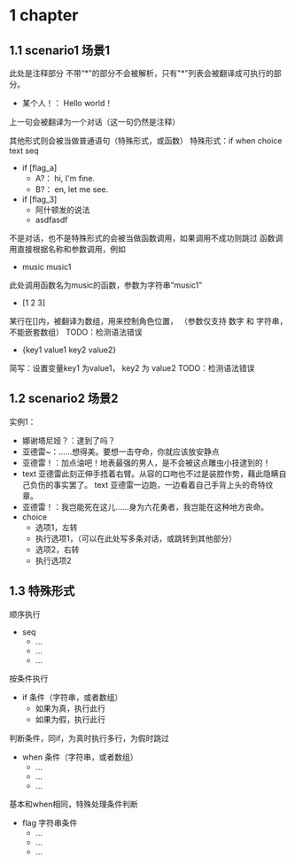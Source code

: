# 1 chapter
## 1.1 scenario1 场景1
此处是注释部分
不带“\*”的部分不会被解析，只有"\*"列表会被翻译成可执行的部分。

* 某个人！： Hello world！

上一句会被翻译为一个对话（这一句仍然是注释）

其他形式则会被当做普通语句（特殊形式，或函数）
特殊形式：if when choice text seq
* if [flag_a]
  * A?： hi, I'm fine.
  * B?： en, let me see.
* if [flag_3]
  * 阿什顿发的说法
  * asdfasdf
  
不是对话，也不是特殊形式的会被当做函数调用，如果调用不成功则跳过
函数调用直接根据名称和参数调用，例如
  * music music1
  
此处调用函数名为music的函数，参数为字符串“music1”
  * [1 2 3]
  
某行在[]内，被翻译为数组，用来控制角色位置，
（参数仅支持 数字 和 字符串，不能嵌套数组）
TODO：检测语法错误
  * {key1 value1 key2 value2}

简写：设置变量key1 为value1， key2 为 value2
TODO：检测语法错误

## 1.2 scenario2 场景2
实例1：
* 娜谢塔尼娅？：逮到了吗？
* 亚德雷~：……想得美。要想一击夺命，你就应该放安静点
* 亚德雷！：加点油吧！地表最强的男人，是不会被这点雕虫小技逮到的！
* text 亚德雷此刻正伸手捂着右臂。从容的口吻也不过是装腔作势，藉此隐瞒自己负伤的事实罢了。
text 亚德雷一边跑，一边看着自己手背上头的奇特纹章。
* 亚德雷！：我岂能死在这儿……身为六花勇者，我岂能在这种地方丧命。
* choice
  * 选项1，左转
  * 执行选项1，（可以在此处写多条对话，或跳转到其他部分）
  * 选项2，右转
  * 执行选项2

## 1.3 特殊形式
顺序执行
* seq
  * ...
  * ...
  * ...

按条件执行
* if 条件（字符串，或者数组）
  * 如果为真，执行此行
  * 如果为假，执行此行

判断条件，同if，为真时执行多行，为假时跳过
* when 条件（字符串，或者数组）
  * ...
  * ...
  * ...

基本和when相同，特殊处理条件判断
* flag 字符串条件
  * ...
  * ...
  * ...
